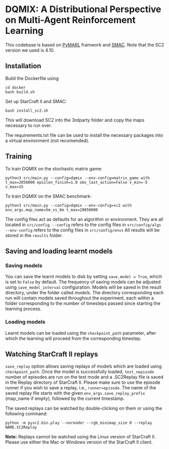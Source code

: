 # DQMIX: A Distributional Perspective on Multi-Agent Reinforcement Learning

This codebase is based on [PyMARL](https://github.com/oxwhirl/pymarl) framwork and [SMAC](https://github.com/oxwhirl/smac). Note that the SC2 version we used is 4.10.

## Installation

Build the Dockerfile using 
```shell
cd docker
bash build.sh
```

Set up StarCraft II and SMAC:
```shell
bash install_sc2.sh
```

This will download SC2 into the 3rdparty folder and copy the maps necessary to run over.

The requirements.txt file can be used to install the necessary packages into a virtual environment (not recomended).

## Training

To train DQMIX on the stochastic matrix game:

```shell
python3 src/main.py --config=dqmix --env-config=matrix_game with t_max=2050000 epsilon_finish=1.0 obs_last_action=False v_min=-5 v_max=15
```

To train DQMIX on the SMAC benchmark:

```shell
python3 src/main.py --config=dqmix --env-config=sc2 with env_args.map_name=5m_vs_6m t_max=20050000
```

The config files act as defaults for an algorithm or environment. They are all located in `src/config`.
`--config` refers to the config files in `src/config/algs`
`--env-config` refers to the config files in `src/config/envs` 
All results will be stored in the `results` folder.

## Saving and loading learnt models

### Saving models

You can save the learnt models to disk by setting `save_model = True`, which is set to `False` by default. The frequency of saving models can be adjusted using `save_model_interval` configuration. Models will be saved in the result directory, under the folder called *models*. The directory corresponding each run will contain models saved throughout the experiment, each within a folder corresponding to the number of timesteps passed since starting the learning process.

### Loading models

Learnt models can be loaded using the `checkpoint_path` parameter, after which the learning will proceed from the corresponding timestep. 

## Watching StarCraft II replays

`save_replay` option allows saving replays of models which are loaded using `checkpoint_path`. Once the model is successfully loaded, `test_nepisode` number of episodes are run on the test mode and a .SC2Replay file is saved in the Replay directory of StarCraft II. Please make sure to use the episode runner if you wish to save a replay, i.e., `runner=episode`. The name of the saved replay file starts with the given `env_args.save_replay_prefix` (map_name if empty), followed by the current timestamp. 

The saved replays can be watched by double-clicking on them or using the following command:

```shell
python -m pysc2.bin.play --norender --rgb_minimap_size 0 --replay NAME.SC2Replay
```

**Note:** Replays cannot be watched using the Linux version of StarCraft II. Please use either the Mac or Windows version of the StarCraft II client.